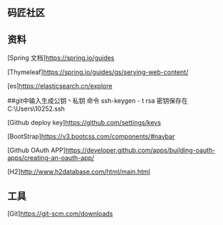 ##  码匠社区

##  资料
[Spring 文档]https://spring.io/guides

[Thymeleaf]https://spring.io/guides/gs/serving-web-content/

[es]https://elasticsearch.cn/explore

##git中输入生成公钥丶私钥 命令
ssh-keygen - t rsa  密钥保存在C:\Users\10252\.ssh

[Github deploy key]https://github.com/settings/keys

[BootStrap]https://v3.bootcss.com/components/#navbar

[Github OAuth APP]https://developer.github.com/apps/building-oauth-apps/creating-an-oauth-app/

[H2]http://www.h2database.com/html/main.html



##  工具
[Git]https://git-scm.com/downloads